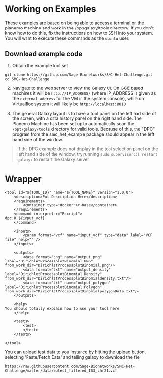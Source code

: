 

Working on Examples
===================

These examples are based on being able to access a terminal on the
planemo machine and work in the /opt/galaxy/tools directory. If you don't know
how to do this, fix the instructions on how to SSH into your system. You will
want to execute these commands as the `ubuntu` user.

Download example code
---------------------

1. Obtain the example tool set
```
git clone https://github.com/Sage-Bionetworks/SMC-Het-Challenge.git
cd SMC-Het-Challenge
```

2. Navigate to the web server to view the Galaxy UI. On GCE based machines it will
be `http://IP_ADDRESS/` (where IP_ADDRESS is given as the `external address` for the VM in the system console), while on VirtualBox system it will likely be `http://localhost:8010`

3. The general Galaxy layout is to have a tool panel on the left had side of the screen, with a data history panel on the right hand side. The Planemo Machine has been set up to automatically scan the `/opt/galaxy/tools` directory for valid tools. Because of this, the "DPC" program from the smc_het_example package should appear in the left hand side of the window.

> If the DPC example does not display in the tool selection panel on the left hand side of the window, try running `sudo supervisorctl restart galaxy:` to restart the Galaxy server


Wrapper
=======
```
<tool id="${TOOL_ID}" name="${TOOL_NAME}" version="1.0.0">
    <description>Put Description Here</description>
    <requirements>
        <container type="docker">r-base</container>
    </requirements>
    <command interpreter="Rscript">
dpc.R ${input_vcf}
    </command>

    <inputs>
        <param format="vcf" name="input_vcf" type="data" label="VCF file" help="" />
    </inputs>

    <outputs>
        <data format="png" name="output_png" label="DirichletProcessplotBinomial PNG" from_work_dir="DirichletProcessplotBinomial.png"/>
        <data format="txt" name="output_density" label="DirichletProcessplotBinomial Density" from_work_dir="DirichletProcessplotBinomialdensity.txt"/>
        <data format="txt" name="output_polygon" label="DirichletProcessplotBinomial Polygon" from_work_dir="DirichletProcessplotBinomialpolygonData.txt"/>
    </outputs>

    <help>
You should totally explain how to use your tool here
    </help>

    <tests>
        <test>
        </test>
    </tests>

</tool>
```

You can upload test data to you instance by hitting the upload button, selecting 'Paste/Fetch Data' and telling galaxy to download the file
```
https://raw.githubusercontent.com/Sage-Bionetworks/SMC-Het-Challenge/master/data/mutect_filtered_IS3_chr21.vcf
```

